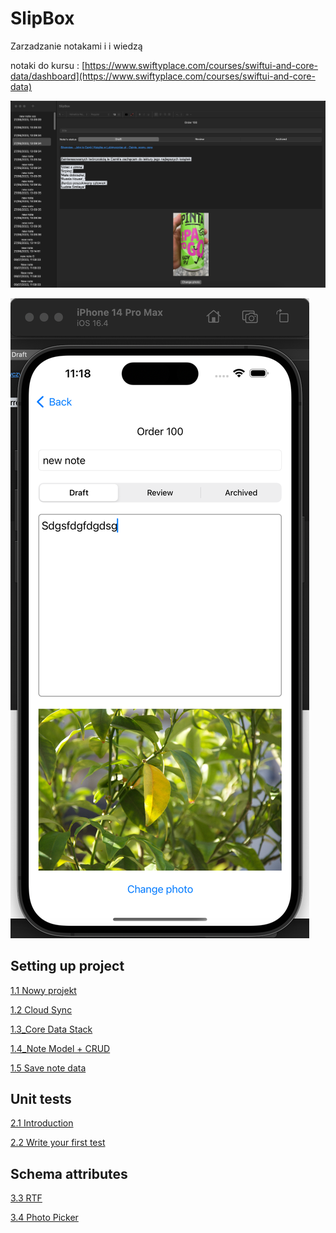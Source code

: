 # SlipBox

Zarzadzanie notakami i i wiedzą

notaki do kursu : [https://www.swiftyplace.com/courses/swiftui-and-core-data/dashboard](https://www.swiftyplace.com/courses/swiftui-and-core-data)



![image-20230711231653472](image-20230711231653472.png)



![image-20230711231833454](image-20230711231833454.png)

## Setting up project

[1.1 Nowy projekt](docs/1.1_NewProject.md)

[1.2 Cloud Sync](docs/1.2_CloduSync.md)

[1.3_Core Data Stack](docs/1.3_CoredataStack.md)

[1.4_Note Model + CRUD](docs/1.4_NoteModel.md)

[1.5 Save note data](docs/1.5_SaveNoteData.md)



## Unit tests



[2.1 Introduction](docs/2.1_UnitTestsIntroduction.md)

[2.2 Write your first test](docs/2.2_UnitTestFirst.md)



## Schema attributes

[3.3 RTF](docs/3.3_RTF.md)

[3.4 Photo Picker](docs/3.4_PhotoPicker.md)
